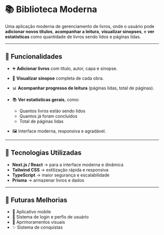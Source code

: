 # 📚 Biblioteca Moderna

Uma aplicação moderna de gerenciamento de livros, onde o usuário pode **adicionar novos títulos**, **acompanhar a leitura**, **visualizar sinopses**, e **ver estatísticas** como quantidade de livros sendo lidos e páginas lidas.


---

## 🚀 Funcionalidades

* ➕ **Adicionar livros** com título, autor, capa e sinopse.
* 📖 **Visualizar sinopse** completa de cada obra.
* 📊 **Acompanhar progresso de leitura** (páginas lidas, total de páginas).
* 📚 **Ver estatísticas gerais**, como:

  * Quantos livros estão sendo lidos
  * Quantos já foram concluídos
  * Total de páginas lidas
* 🖼️ Interface moderna, responsiva e agradável.

---

## 🧠 Tecnologias Utilizadas

* **Next.js / React** → para a interface moderna e dinâmica
* **Tailwind CSS** → estilização rápida e responsiva
* **TypeScript** → maior segurança e escalabilidade
* **Prisma** → armazenar livros e dados

---

## 🧭 Futuras Melhorias

* 📱 Aplicativo mobile
* 🧾 Sistema de login e perfis de usuário
* 🎨 Aprimoramentos visuais
* ✨ Sistema de conquistas

